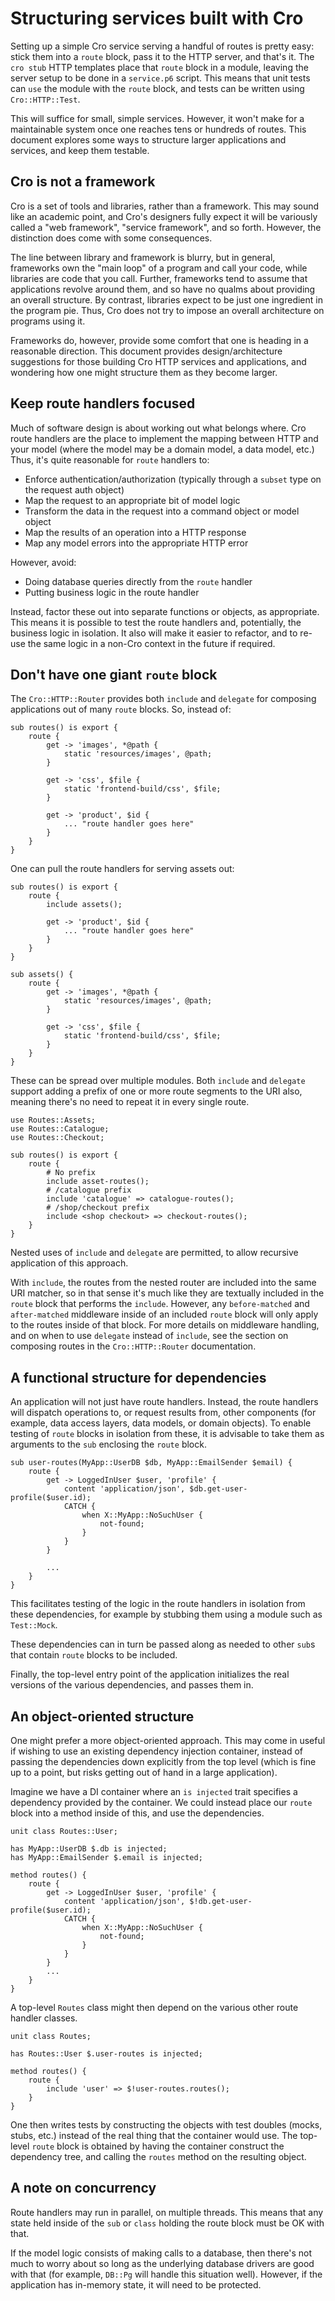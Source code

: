 # Structuring services built with Cro

Setting up a simple Cro service serving a handful of routes is pretty easy:
stick them into a `route` block, pass it to the HTTP server, and that's it.
The `cro stub` HTTP templates place that `route` block in a module, leaving
the server setup to be done in a `service.p6` script. This means that unit
tests can `use` the module with the `route` block, and tests can be written
using `Cro::HTTP::Test`.

This will suffice for small, simple services. However, it won't make for a
maintainable system once one reaches tens or hundreds of routes. This
document explores some ways to structure larger applications and services,
and keep them testable.

## Cro is not a framework

Cro is a set of tools and libraries, rather than a framework. This may sound
like an academic point, and Cro's designers fully expect it will be variously
called a "web framework", "service framework", and so forth. However, the
distinction does come with some consequences.

The line between library and framework is blurry, but in general, frameworks
own the "main loop" of a program and call your code, while libraries are code
that you call. Further, frameworks tend to assume that applications revolve
around them, and so have no qualms about providing an overall structure. By
contrast, libraries expect to be just one ingredient in the program pie. Thus,
Cro does not try to impose an overall architecture on programs using it.

Frameworks do, however, provide some comfort that one is heading in a
reasonable direction. This document provides design/architecture suggestions
for those building Cro HTTP services and applications, and wondering how one
might structure them as they become larger.

## Keep route handlers focused

Much of software design is about working out what belongs where. Cro route
handlers are the place to implement the mapping between HTTP and your model
(where the model may be a domain model, a data model, etc.) Thus, it's quite
reasonable for `route` handlers to:

* Enforce authentication/authorization (typically through a `subset` type on
  the request auth object)
* Map the request to an appropriate bit of model logic
* Transform the data in the request into a command object or model object
* Map the results of an operation into a HTTP response
* Map any model errors into the appropriate HTTP error

However, avoid:

* Doing database queries directly from the `route` handler
* Putting business logic in the route handler

Instead, factor these out into separate functions or objects, as appropriate.
This means it is possible to test the route handlers and, potentially, the
business logic in isolation. It also will make it easier to refactor, and to
re-use the same logic in a non-Cro context in the future if required.

## Don't have one giant `route` block

The `Cro::HTTP::Router` provides both `include` and `delegate` for composing
applications out of many `route` blocks. So, instead of:

```
sub routes() is export {
    route {
        get -> 'images', *@path {
            static 'resources/images', @path;
        }

        get -> 'css', $file {
            static 'frontend-build/css', $file;
        }

        get -> 'product', $id {
            ... "route handler goes here"
        }
    }
}
```

One can pull the route handlers for serving assets out:

```
sub routes() is export {
    route {
        include assets();

        get -> 'product', $id {
            ... "route handler goes here"
        }
    }
}

sub assets() {
    route {
        get -> 'images', *@path {
            static 'resources/images', @path;
        }

        get -> 'css', $file {
            static 'frontend-build/css', $file;
        }
    }
}
```

These can be spread over multiple modules. Both `include` and `delegate`
support adding a prefix of one or more route segments to the URI also,
meaning there's no need to repeat it in every single route.

```
use Routes::Assets;
use Routes::Catalogue;
use Routes::Checkout;

sub routes() is export {
    route {
        # No prefix
        include asset-routes();
        # /catalogue prefix
        include 'catalogue' => catalogue-routes();
        # /shop/checkout prefix
        include <shop checkout> => checkout-routes();
    }
}
```

Nested uses of `include` and `delegate` are permitted, to allow recursive
application of this approach.

With `include`, the routes from the nested router are included into the same
URI matcher, so in that sense it's much like they are textually included in
the `route` block that performs the `include`. However, any `before-matched`
and `after-matched` middleware inside of an included `route` block will only
apply to the routes inside of that block. For more details on middleware
handling, and on when to use `delegate` instead of `include`, see the section
on composing routes in the `Cro::HTTP::Router` documentation.

## A functional structure for dependencies

An application will not just have route handlers. Instead, the route handlers
will dispatch operations to, or request results from, other components (for
example, data access layers, data models, or domain objects). To enable
testing of `route` blocks in isolation from these, it is advisable to take
them as arguments to the `sub` enclosing the `route` block.

```
sub user-routes(MyApp::UserDB $db, MyApp::EmailSender $email) {
    route {
        get -> LoggedInUser $user, 'profile' {
            content 'application/json', $db.get-user-profile($user.id);
            CATCH {
                when X::MyApp::NoSuchUser {
                    not-found;
                }
            }
        }

        ...
    }
}
```

This facilitates testing of the logic in the route handlers in isolation from
these dependencies, for example by stubbing them using a module such as
`Test::Mock`.

These dependencies can in turn be passed along as needed to other `sub`s that
contain `route` blocks to be included.

Finally, the top-level entry point of the application initializes the real
versions of the various dependencies, and passes them in.

## An object-oriented structure

One might prefer a more object-oriented approach. This may come in useful if
wishing to use an existing dependency injection container, instead of passing
the dependencies down explicitly from the top level (which is fine up to a
point, but risks getting out of hand in a large application).

Imagine we have a DI container where an `is injected` trait specifies a
dependency provided by the container. We could instead place our `route`
block into a method inside of this, and use the dependencies.

```
unit class Routes::User;

has MyApp::UserDB $.db is injected;
has MyApp::EmailSender $.email is injected;

method routes() {
    route {
        get -> LoggedInUser $user, 'profile' {
            content 'application/json', $!db.get-user-profile($user.id);
            CATCH {
                when X::MyApp::NoSuchUser {
                    not-found;
                }
            }
        }
        ...
    }
}
```

A top-level `Routes` class might then depend on the various other route handler
classes.

```
unit class Routes;

has Routes::User $.user-routes is injected;

method routes() {
    route {
        include 'user' => $!user-routes.routes();
    }
}
```

One then writes tests by constructing the objects with test doubles (mocks,
stubs, etc.) instead of the real thing that the container would use. The
top-level `route` block is obtained by having the container construct the
dependency tree, and calling the `routes` method on the resulting object.

## A note on concurrency

Route handlers may run in parallel, on multiple threads. This means that any
state held inside of the `sub` or `class` holding the route block must be
OK with that.

If the model logic consists of making calls to a database, then there's not
much to worry about so long as the underlying database drivers are good with
that (for example, `DB::Pg` will handle this situation well). However, if the
application has in-memory state, it will need to be protected.
